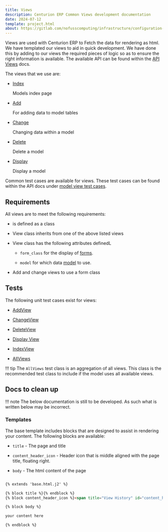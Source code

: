 ```yaml
---
title: Views
description: Centurion ERP Common Views development documentation
date: 2024-07-12
template: project.html
about: https://gitlab.com/nofusscomputing/infrastructure/configuration-management/centurion_erp
---
```


Views are used with Centurion ERP to Fetch the data for rendering as html. We have templated our views to aid in quick development. We have done this by adding to our views the required pieces of logic so as to ensure the right information is available. The available API can be found within the [API Views](./api/common_views.md) docs.

The views that we use are:

- [Index](./api/common_views.md#index-view)

    Models index page

- [Add](./api/common_views.md#add-view)

    For adding data to model tables

- [Change](./api/common_views.md#change-view)

    Changing data within a model

- [Delete](./api/common_views.md#delete-view)

    Delete a model

- [Display](./api/common_views.md#display-view)

    Display a model

Common test cases are available for views. These test cases can be found within the API docs under [model view test cases](./api/tests/model_views.md).


## Requirements

All views are to meet the following requirements:

- is defined as a class

- View class inherits from one of the above listed views

- View class has the following attributes definedL

    - `form_class` for the display of [forms](./forms.md).

    - `model` for which data [model](./models.md) to use.

- Add and change views to use a form class


## Tests

The following unit test cases exist for views:

- [AddView](./api/tests/model_views.md#add-view)

- [ChangeView](./api/tests/model_views.md#change-view)

- [DeleteView](./api/tests/model_views.md#delete-view)

- [Display View](./api/tests/model_views.md#display-view)

- [IndexView](./api/tests/model_views.md#index-view)

- [AllViews](./api/tests/model_views.md#all-views)

!!! tip
    The `AllViews` test class is an aggregation of all views. This class is the recommended test class to include if the model uses all available views.


## Docs to clean up

!!! note
    The below documentation is still to be developed. As such what is written below may be incorrect.


### Templates

The base template includes blocks that are designed to assist in rendering your content. The following blocks are available:

- `title` - The page and title

- `content_header_icon` - Header icon that is middle aligned with the page title, floating right.

- `body` -  The html content of the page

``` html title="template.html.j2"

{% extends 'base.html.j2' %}

{% block title %}{% endblock %}
{% block content_header_icon %}<span title="View History" id="content_header_icon">H</span>{% endblock %}

{% block body %}

your content here

{% endblock %}

```

